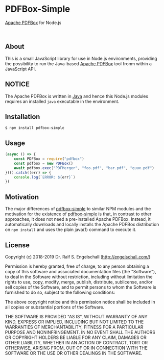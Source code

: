 
PDFBox-Simple
==================

[Apache PDFBox](https://pdfbox.apache.org/) for Node.js

<p/>
<img src="https://nodei.co/npm/pdfbox-simple.png?downloads=true&stars=true" alt=""/>

<p/>
<img src="https://david-dm.org/rse/pdfbox-simple.png" alt=""/>

About
-----

This is a small JavaScript library for use in Node.js environments,
providing the possibility to run the Java-based [Apache
PDFBox](https://pdfbox.apache.org/) tool fronm within a JavaScript API.

NOTICE
------

The Apache PDFBox is written in [Java](https://java.com/)
and hence this Node.js modules requires an installed `java`
executable in the environment.

Installation
------------

```shell
$ npm install pdfbox-simple
```

Usage
-----

```js
(async () => {
    const PDFBox = require("pdfbox")
    const pdfbox = new PDFBox()
    await pdfbox.exec("PDFMerger", "foo.pdf", "bar.pdf", "quux.pdf")
})().catch((err) => {
    console.log(`ERROR: ${err}`)
})
```

Motivation
----------

The major differences of [pdfbox-simple](http://npmjs.com/pdfbox-simple)
to similar NPM modules and the motivation for the existence of
[pdfbox-simple](http://npmjs.com/pdfbox-simple) is that, in contrast
to other approaches, it does not need a pre-installed Apache PDFBox.
Instead, it automatically downloads and locally installs the Apache
PDFBox distribution on `npm install` and uses the plain java(1) command
to execute it.

License
-------

Copyright (c) 2018-2019 Dr. Ralf S. Engelschall (http://engelschall.com/)

Permission is hereby granted, free of charge, to any person obtaining
a copy of this software and associated documentation files (the
"Software"), to deal in the Software without restriction, including
without limitation the rights to use, copy, modify, merge, publish,
distribute, sublicense, and/or sell copies of the Software, and to
permit persons to whom the Software is furnished to do so, subject to
the following conditions:

The above copyright notice and this permission notice shall be included
in all copies or substantial portions of the Software.

THE SOFTWARE IS PROVIDED "AS IS", WITHOUT WARRANTY OF ANY KIND,
EXPRESS OR IMPLIED, INCLUDING BUT NOT LIMITED TO THE WARRANTIES OF
MERCHANTABILITY, FITNESS FOR A PARTICULAR PURPOSE AND NONINFRINGEMENT.
IN NO EVENT SHALL THE AUTHORS OR COPYRIGHT HOLDERS BE LIABLE FOR ANY
CLAIM, DAMAGES OR OTHER LIABILITY, WHETHER IN AN ACTION OF CONTRACT,
TORT OR OTHERWISE, ARISING FROM, OUT OF OR IN CONNECTION WITH THE
SOFTWARE OR THE USE OR OTHER DEALINGS IN THE SOFTWARE.

